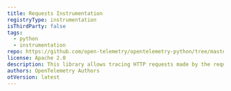 ```yaml
---
title: Requests Instrumentation
registryType: instrumentation
isThirdParty: false
tags:
  - python
  - instrumentation
repo: https://github.com/open-telemetry/opentelemetry-python/tree/master/ext/opentelemetry-ext-requests
license: Apache 2.0
description: This library allows tracing HTTP requests made by the requests library.
authors: OpenTelemetry Authors
otVersion: latest
---
```

